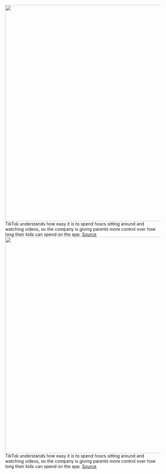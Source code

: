 <img src='https://cdn.vox-cdn.com/thumbor/uTiLzBpexVzt0bM4eXL3E2-Wb2M=/0x0:4000x2670/1200x800/filters:focal(1617x1525:2257x2165)/cdn.vox-cdn.com/uploads/chorus_image/image/66335948/1201532615.jpg.0.jpg' width='700px' /><br/>
TikTok understands how easy it is to spend hours sitting around and watching videos, so the company is giving parents more control over how long their kids can spend on the app.
<a href='https://www.theverge.com/2020/2/19/21143673/tiktok-family-safety-mode-screen-time-management-messages-restricted'> Source <a/><img src='https://cdn.vox-cdn.com/thumbor/uTiLzBpexVzt0bM4eXL3E2-Wb2M=/0x0:4000x2670/1200x800/filters:focal(1617x1525:2257x2165)/cdn.vox-cdn.com/uploads/chorus_image/image/66335948/1201532615.jpg.0.jpg' width='700px' /><br/>
TikTok understands how easy it is to spend hours sitting around and watching videos, so the company is giving parents more control over how long their kids can spend on the app.
<a href='https://www.theverge.com/2020/2/19/21143673/tiktok-family-safety-mode-screen-time-management-messages-restricted'> Source <a/>